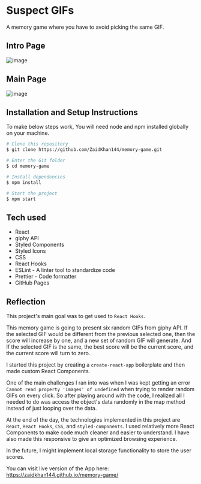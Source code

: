 # Suspect GIFs

A memory game where you have to avoid picking the same GIF.

## Intro Page

![image](https://i.postimg.cc/kGKghB2p/Suspect-GIFs.png)

## Main Page

![image](https://i.postimg.cc/g2Y2Ncmg/Suspect-GIFs-1.png)

## Installation and Setup Instructions

To make below steps work, You will need node and npm installed globally on your machine.

```bash
# Clone this repository
$ git clone https://github.com/ZaidKhan144/memory-game.git

# Enter the Git folder
$ cd memory-game

# Install dependencies
$ npm install

# Start the project
$ npm start
```

## Tech used
- React
- giphy API
- Styled Components
- Styled Icons
- CSS
- React Hooks
- ESLint - A linter tool to standardize code
- Prettier - Code formatter
- GitHub Pages

## Reflection

This project's main goal was to get used to `React Hooks`. 

This memory game is going to present six random GIFs from giphy API. If the selected GIF would be different from the previous selected one, then the score will increase by one, and a new set of random GIF will generate. And If the selected GIF is the same, the best score will be the current score, and the current score will turn to zero. 

I started this project by creating a `create-react-app` boilerplate and then made custom React Components. 

One of the main challenges I ran into was when I was kept getting an error `Cannot read property 'images' of undefined` when trying to render random GIFs on every click. So after playing around with the code, I realized all I needed to do was access the object's data randomly in the map method instead of just looping over the data. 

At the end of the day, the technologies implemented in this project are `React`, `React Hooks`, `CSS`, and `styled-components`. I used relatively more React Components to make code much cleaner and easier to understand. I have also made this responsive to give an optimized browsing experience.

In the future, I might implement local storage functionality to store the user scores. 

You can visit live version of the App here: https://zaidkhan144.github.io/memory-game/
